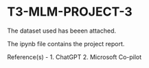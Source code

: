 # T3-MLM-PROJECT-3

The dataset used has beeen attached.

The ipynb file contains the project report.

Reference(s) - 1. ChatGPT
               2. Microsoft Co-pilot  
